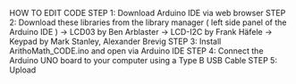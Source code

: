 HOW TO EDIT CODE
STEP 1: Download Arduino IDE via web browser
STEP 2: Download these libraries from the library manager ( left side panel of the Arduino IDE )
          -> LCD03 by Ben Arblaster
          -> LCD-I2C by Frank Häfele
          -> Keypad by Mark Stanley, Alexander Brevig
STEP 3: Install ArithoMath_CODE.ino and open via Arduino IDE
STEP 4: Connect the Arduino UNO board to your computer using a Type B USB Cable
STEP 5: Upload
